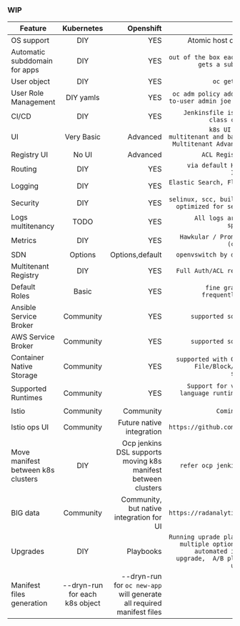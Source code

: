 ### WIP
| Feature        | Kubernetes           | Openshift  |  Details |
| -------------  |:-------------:       | ----------:|---------:|
| OS support     | DIY  |  YES | Atomic host or RHEL |
| Automatic subddomain for apps | DIY | YES  | `out of the box each apps gets a subdomain` |
| User object    | DIY                   | YES        | `oc get users` |
| User Role Management| DIY yamls            | YES        | `oc adm policy add-role-to-user admin joe -n dev`|
| CI/CD | DIY             | YES        | `Jenkinsfile is first class citizen`|
| UI | Very Basic             | Advanced        | `k8s UI is not multitenant and basic vs Multitenant Advanced UI`|
| Registry UI | No UI         | Advanced        | `ACL Registry UI`|
| Routing | DIY             | YES        | `via default HAPROXY Ingress`|
| Logging | DIY             | YES        | `Elastic Search, Fluentd, Kibana`|
| Security | DIY | YES  | `selinux, scc, builds are optimized for security` |
| Logs multitenancy | TODO             | YES        | `All logs are user specific`|
| Metrics | DIY             | YES        | `Hawkular / Prometheus (coming)`|
| SDN | Options             | Options,default        | `openvswitch by default`|
| Multitenant Registry | DIY             | YES        | `Full Auth/ACL registry`|
| Default Roles  | Basic                   | YES        | `fine grained & frequently used` |
| Ansible Service Broker | Community | YES  | `supported solution` |
| AWS Service Broker | Community | YES  | `supported solution` |
| Container Native Storage | Community | YES  | `supported with Gluster File/Block/Object storage` |
| Supported Runtimes | Community | YES  | `Support for various language runtimes via RHOAR` |
| Istio | Community | Community  | `Coming soon` |
| Istio ops UI | Community | Future native integration  | `https://github.com/kiali` |
| Move manifest between k8s clusters | DIY | Ocp jenkins DSL supports moving k8s manifest between clusters  | `refer ocp jenkins dsl` |
| BIG data | Community | Community, but native integration for UI | `https://radanalytics.io/` |
| Upgrades | DIY | Playbooks  | `Running uprade playbook.  multiple options like automated inplace upgrade,  A/B platform upgrade` |
| Manifest files generation | --dryn-run for each k8s object |  --dryn-run for `oc new-app` will generate all required manifest files| |
